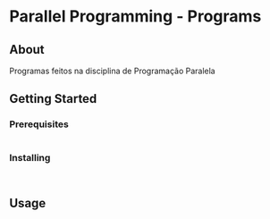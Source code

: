 # Parallel Programming - Programs

## About <a name = "about"></a>

Programas feitos na disciplina de Programação Paralela

## Getting Started <a name = "getting_started"></a>


### Prerequisites

```
```

### Installing

```
```


```
```

## Usage <a name = "usage"></a>
